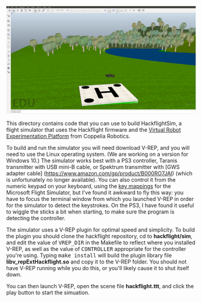 <img src="hackflight.png">

This directory contains code that you can use to build HackflightSim, a flight
simulator that uses the Hackflight firmware and the [Virtual Robot
Experimentation Platform](http://www.coppeliarobotics.com/) from Coppelia
Robotics.  

To build and run the simulator you will need download V-REP, and you will need to
use the Linux operating system.  (We are working on a version for Windows 10.)
The simulator works best with a PS3 controller, Taranis transmitter with USB
mini-B cable, or Spektrum transmitter with 
[GWS adapter cable] (https://www.amazon.com/gp/product/B000RO7JAI)
(which is unfortunately no longer available).
You can also control it from the numeric keypad on your
keyboard, using the [key
mappings](http://www.flightsimbooks.com/flightsimhandbook/keyboardcontrols.php)
for the Microsoft Flight Simulator, but I've found it awkward to fly this way:
you have to focus the terminal window from which you launched V-REP in order
for the simulator to detect the keystrokes.  On the PS3, I have found it useful
to wiggle the sticks a bit when starting, to make sure the program is detecting
the controller.

The simulator uses a V-REP plugin for optimal speed and simplicity.  To build
the plugin you should clone the hackflight repository, cd to
<b>hackflight/sim</b>, and edit the value of <tt>VREP\_DIR</tt> in the Makefile
to reflect where you installed V-REP, as well as the value of
<tt>CONTROLLER</tt> appropriate for the controller you're using.  Typing
<tt>make install</tt> will build the plugin library file
<b>libv_repExtHackflight.so</b> and copy it to the V-REP folder. You should not
have V-REP running while you do this, or you'll likely cause it to shut itself
down.

You can then launch V-REP, open the scene file <b>hackflight.ttt</b>, and click
the play button to start the simuation.
